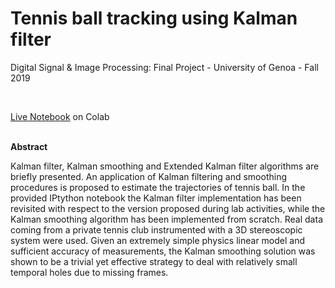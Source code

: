 # Tennis ball tracking using Kalman filter

Digital Signal & Image Processing: Final Project - University of Genoa - Fall 2019

<br>

[Live Notebook](https://colab.research.google.com/drive/1W2iHOhSp77l60Bp4OyB1Tzmek6QNwgte?usp=sharing) on Colab


<br>
<b>Abstract</b>

Kalman filter, Kalman smoothing and Extended Kalman filter algorithms are
briefly presented. An application of Kalman filtering and smoothing procedures
is proposed to estimate the trajectories of tennis ball. In the provided IPtython
notebook the Kalman filter implementation has been revisited with respect to the
version proposed during lab activities, while the Kalman smoothing algorithm
has been implemented from scratch. Real data coming from a private tennis
club instrumented with a 3D stereoscopic system were used. Given an extremely
simple physics linear model and sufficient accuracy of measurements, the Kalman
smoothing solution was shown to be a trivial yet effective strategy to deal with
relatively small temporal holes due to missing frames.

